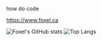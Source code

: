 how do code

https://www.foxel.ca

![Foxel's GitHub stats](https://github-readme-stats.vercel.app/api?username=foxelthefennic&count_private=true)
![Top Langs](https://github-readme-stats.vercel.app/api/top-langs/?username=foxelthefennic&layout=compact&exclude_repo=NSMB-MarioVsLuigi-but-awesome,Gamecube-World)
